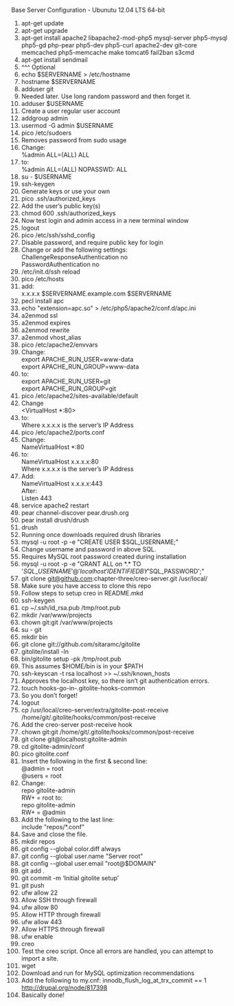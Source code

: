 
Base Server Configuration - Ubunutu 12.04 LTS 64-bit

1.  apt-get update
2.  apt-get upgrade
3.  apt-get install apache2 libapache2-mod-php5 mysql-server php5-mysql php5-gd php-pear php5-dev php5-curl apache2-dev git-core memcached php5-memcache make tomcat6 fail2ban s3cmd
4.  apt-get install sendmail
5.  ^^^ Optional
6.  echo $SERVERNAME &gt; /etc/hostname
7.  hostname $SERVERNAME
8.  adduser git
9.  Needed later. Use long random password and then forget it.
10. adduser $USERNAME
11. Create a user regular user account
12. addgroup admin
13. usermod -G admin $USERNAME
14. pico /etc/sudoers
15. Removes password from sudo usage
16. Change:  
    %admin ALL=(ALL) ALL
17. to:  
    %admin ALL=(ALL) NOPASSWD: ALL
18. su - $USERNAME
19. ssh-keygen
20. Generate keys or use your own
21. pico .ssh/authorized_keys
22. Add the user’s public key(s)
23. chmod 600 .ssh/authorized_keys
24. Now test login and admin access in a new terminal window
25. logout
26. pico /etc/ssh/sshd_config
27. Disable password, and require public key for login
28. Change or add the following settings:  
    ChallengeResponseAuthentication no  
    PasswordAuthentication no
29. /etc/init.d/ssh reload
30. pico /etc/hosts
31. add:  
    x.x.x.x $SERVERNAME.example.com $SERVERNAME
32. pecl install apc
33. echo "extension=apc.so" &gt; /etc/php5/apache2/conf.d/apc.ini
34. a2enmod ssl
35. a2enmod expires
36. a2enmod rewrite
37. a2enmod vhost_alias
38. pico /etc/apache2/envvars
39. Change:  
    export APACHE\_RUN\_USER=www-data  
    export APACHE\_RUN\_GROUP=www-data
40. to:  
    export APACHE\_RUN\_USER=git  
    export APACHE\_RUN\_GROUP=git
41. pico /etc/apache2/sites-available/default
42. Change  
    <VirtualHost *:80>
43. to:  
    <VirtualHost x.x.x.x:80>
    Where x.x.x.x is the server’s IP Address
44. pico /etc/apache2/ports.conf
45. Change:  
    NameVirtualHost *:80
46. to:  
    NameVirtualHost x.x.x.x:80  
    Where x.x.x.x is the server’s IP Address
47. Add:  
    NameVirtualHost x.x.x.x:443  
    After:  
    Listen 443
48. service apache2 restart
49. pear channel-discover pear.drush.org
50. pear install drush/drush
51. drush
52. Running once downloads required drush libraries
53. mysql -u root -p -e "CREATE USER $SQL_USERNAME;"
54. Change username and password in above SQL.
55. Requires MySQL root password created during installation
56. mysql -u root -p -e "GRANT ALL on \*.\* TO '$SQL\_USERNAME'@'localhost' IDENTIFIED BY '$SQL\_PASSWORD';"
57. git clone git@github.com:chapter-three/creo-server.git /usr/local/
58. Make sure you have access to clone this repo
59. Follow steps to setup creo in README.mkd
60. ssh-keygen
61. cp ~/.ssh/id_rsa.pub /tmp/root.pub
62. mkdir /var/www/projects
63. chown git:git /var/www/projects
64. su - git
65. mkdir bin
66. git clone git://github.com/sitaramc/gitolite
67. gitolite/install -ln
68. bin/gitolite setup -pk /tmp/root.pub
69. This assumes $HOME/bin is in your $PATH
70. ssh-keyscan -t rsa localhost &gt;&gt; ~/.ssh/known_hosts
71. Approves the localhost key, so there isn’t git authentication errors.
72. touch hooks-go-in-.gitolite-hooks-common
73. So you don’t forget!
74. logout
75. cp /usr/local/creo-server/extra/gitolite-post-receive /home/git/.gitolite/hooks/common/post-receive
76. Add the creo-server post-receive hook
77. chown git:git /home/git/.gitolite/hooks/common/post-receive
78. git clone git@localhost:gitolite-admin
79. cd gitolite-admin/conf
80. pico gitolite.conf
81. Insert the following in the first &amp; second line:  
    @admin = root  
    @users = root
82. Change:  
    repo gitolite-admin  
        RW+     =   root
    to:  
    repo gitolite-admin  
        RW+     =   @admin
83. Add the following to the last line:   
    include "repos/*.conf"
84. Save and close the file.
85. mkdir repos
86. git config --global color.diff always
87. git config --global user.name "Server root"
88. git config --global user.email "root@$DOMAIN"
89. git add .
90. git commit -m ‘Initial gitolite setup’
91. git push
92. ufw allow 22
93. Allow SSH through firewall
94. ufw allow 80
95. Allow HTTP through firewall
96. ufw allow 443
97. Allow HTTPS through firewall
98. ufw enable
99. creo
100. Test the creo script. Once all errors are handled, you can attempt to import a site.
101. wget 
102. Download and run for MySQL optimization recommendations
103. Add the following to my.cnf: innodb_flush_log_at_trx_commit == 1 http://drupal.org/node/817398
104. Basically done!
